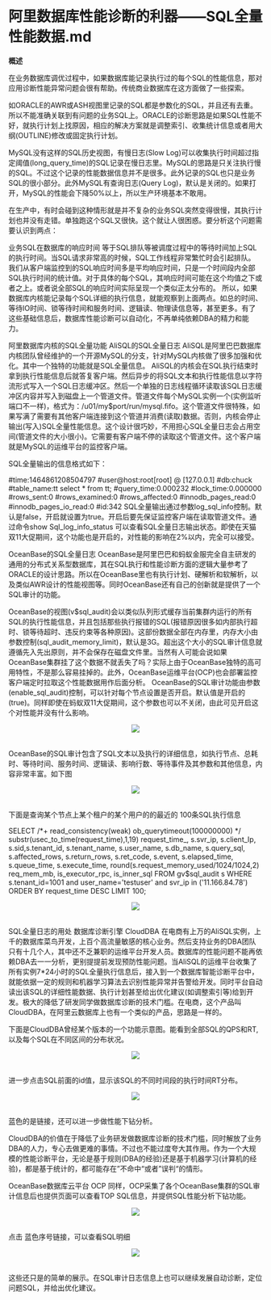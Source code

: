 # 阿里数据库性能诊断的利器——SQL全量性能数据.md

<b>概述</b>

在业务数据库调优过程中，如果数据库能记录执行过的每个SQL的性能信息，那对应用诊断性能异常问题会很有帮助。传统商业数据库在这方面做了一些探索。

如ORACLE的AWR或ASH视图里记录的SQL都是参数化的SQL，并且还有去重。所以不能准确关联到有问题的业务SQL上。ORACLE的诊断思路是如果SQL性能不好，就执行计划上找原因，相应的解决方案就是调整索引、收集统计信息或者用大纲(OUTLINE)修改或固定执行计划。

MySQL没有这样的SQL历史视图，有慢日志(Slow Log)可以收集执行时间超过指定阈值(long_query_time)的SQL记录在慢日志里。MySQL的思路是只关注执行慢的SQL。不过这个记录的性能数据信息并不是很多。此外记录的SQL也只是业务SQL的很小部分。此外MySQL有查询日志(Query Log)，默认是关闭的。如果打开，MySQL的性能会下降50%以上，所以生产环境基本不敢用。

在生产中，有时会碰到这种情形就是并不复杂的业务SQL突然变得很慢，其执行计划也并没有走错。单独跑这个SQL又很快。这个就让人很困惑。要分析这个问题需要认识到两点：

业务SQL在数据库的响应时间 等于SQL排队等被调度过程中的等待时间加上SQL的执行时间。当SQL请求非常高的时候，SQL工作线程非常繁忙时会引起排队。
我们从客户端监控到的SQL响应时间多是平均响应时间，只是一个时间段内全部SQL执行时间的统计值。对于具体的每个SQL，其响应时间可能在这个均值之下或者之上。或者说全部SQL的响应时间实际呈现一个类似正太分布的。
所以，如果数据库内核能记录每个SQL详细的执行信息，就能观察到上面两点。如总的时间、等待IO时间、锁等待时间和服务时间、逻辑读、物理读信息等，甚至更多。有了这些基础信息后，数据库性能诊断可以自动化，不再单纯依赖DBA的精力和能力。

阿里数据库内核的SQL全量功能
AliSQL的SQL全量日志
AliSQL是阿里巴巴数据库内核团队曾经维护的一个开源MySQL的分支，针对MySQL内核做了很多加强和优化。其中一个独特的功能就是SQL全量信息。
AliSQL的内核会在SQL执行结束时拿到执行性能信息后就答复客户端。然后异步的将SQL文本和执行性能信息以字符流形式写入一个SQL日志缓冲区。然后一个单独的日志线程循环读取该SQL日志缓冲区内容并写入到磁盘上一个管道文件。管道文件每个MySQL实例一个(实例监听端口不一样)，格式为：/u01/my$port/run/mysql.fifo。这个管道文件很特殊，如果写满了需要有其他客户端连接到这个管道并消费(读取)数据。否则，内核会停止输出(写入)SQL全量性能信息。这个设计很巧妙，不用担心SQL全量日志会占用空间(管道文件的大小很小)。它需要有客户端不停的读取这个管道文件。这个客户端就是MySQL的运维平台的监控客户端。

SQL全量输出的信息格式如下：

#time:1464861208504797
#user@host:root[root] @ [127.0.0.1]
#db:chuck
#table_name:tt
select * from tt;
#query_time:0.000232
#lock_time:0.000000
#rows_sent:0
#rows_examined:0
#rows_affected:0
#innodb_pages_read:0
#innodb_pages_io_read:0
#id:342
SQL全量输出通过参数log_sql_info控制。默认是false，开启就设置为true。开启后要先保证监控客户端在读取管道文件。通过命令show Sql_log_info_status 可以查看SQL全量日志输出状态。即使在天猫双11大促期间，这个功能也是开启的，对性能的影响在2%以内，完全可以接受。

OceanBase的SQL全量日志
OceanBase是阿里巴巴和蚂蚁金服完全自主研发的通用的分布式关系型数据库，其在SQL执行和性能诊断方面的逻辑大量参考了ORACLE的设计思路。所以在OceanBase里也有执行计划、硬解析和软解析，以及类似AWR设计的性能视图等。同时OceanBase还有自己的创新就是提供了一个SQL审计的功能。

OceanBase的视图(v$sql_audit)会以类似队列形式缓存当前集群内运行的所有SQL的执行性能信息，并且包括那些执行报错的SQL(报错原因很多如内部执行超时、锁等待超时、违反约束等各种原因)。这部份数据全部在内存里，内存大小由参数控制(sql_audit_memory_limit)，默认是3G。超出这个大小的SQL审计信息就遵循先入先出原则，并不会保存在磁盘文件里。当然有人可能会说如果OceanBase集群挂了这个数据不就丢失了吗？实际上由于OceanBase独特的高可用特性，不是那么容易挂掉的。此外，OceanBase运维平台(OCP)也会部署监控客户端定时拉取这个性能数据用作后面分析。
OceanBase的SQL审计功能由参数(enable_sql_audit)控制，可以针对每个节点设置是否开启。默认值是开启的(true)。同样即使在蚂蚁双11大促期间，这个参数也可以不关闭，由此可见开启这个对性能并没有什么影响。

<div style="text-align:center" align="center">
<img src="/OceanBase/images/阿里数据库性能诊断的利器——SQL全量性能数据1.png" align="center" />
</div>
</br>

OceanBase的SQL审计包含了SQL文本以及执行的详细信息，如执行节点、总耗时、等待时间、服务时间、逻辑读、影响行数、等待事件及其参数和其他信息，内容非常丰富。如下图

<div style="text-align:center" align="center">
<img src="/OceanBase/images/阿里数据库性能诊断的利器——SQL全量性能数据2.jpeg" align="center" />
</div>
</br>

下面是查询某个节点上某个租户的某个用户的的最近的 100条SQL执行信息

SELECT /*+ read_consistency(weak) ob_querytimeout(100000000) */ substr(usec_to_time(request_time),1,19) request_time_, s.svr_ip, s.client_Ip, s.sid,s.tenant_id, s.tenant_name, s.user_name, s.db_name, s.query_sql, s.affected_rows, s.return_rows, s.ret_code, s.event, s.elapsed_time, s.queue_time, s.execute_time, round(s.request_memory_used/1024/1024,2) req_mem_mb, is_executor_rpc, is_inner_sql
FROM gv$sql_audit s
WHERE  s.tenant_id=1001 and user_name='testuser'  and svr_ip in ('11.166.84.78')
ORDER BY request_time DESC
LIMIT 100;

<div style="text-align:center" align="center">
<img src="/OceanBase/images/阿里数据库性能诊断的利器——SQL全量性能数据3.png" align="center" />
</div>
</br>

SQL全量日志的用处
数据库诊断引擎 CloudDBA
在电商有上万的AliSQL实例，上千的数据库菜鸟开发，上百个高流量敏感的核心业务。然后支持业务的DBA团队只有十几个人，其中还不乏兼职的运维平台开发人员。数据库的性能问题不能再依赖DBA去一一分析，更别提提前发现预防性能问题。当AliSQL的运维平台收集了所有实例7*24小时的SQL全量执行信息后，接入到一个数据库智能诊断平台中，就能依据一定的规则和机器学习算法去识别性能异常并告警给开发。同时平台自动读出该SQL的详细性能数据、执行计划甚至给出优化建议(如调整索引等)给到开发。极大的降低了研发同学做数据库诊断的技术门槛。在电商，这个产品叫CloudDBA，在阿里云数据库上也有一个类似的产品，思路是一样的。

下面是CloudDBA曾经某个版本的一个功能示意图。能看到全部SQL的QPS和RT,以及每个SQL在不同区间的分布状况。 

<div style="text-align:center" align="center">
<img src="/OceanBase/images/阿里数据库性能诊断的利器——SQL全量性能数据4.png" align="center" />
</div>
</br>

进一步点击SQL前面的id值，显示该SQL的不同时间段的执行时间RT分布。

<div style="text-align:center" align="center">
<img src="/OceanBase/images/阿里数据库性能诊断的利器——SQL全量性能数据5.png" align="center" />
</div>
</br>

蓝色的是链接，还可以进一步做性能下钻分析。

CloudDBA的价值在于降低了业务研发做数据库诊断的技术门槛，同时解放了业务DBA的人力，专心去做更难的事情。不过也不能过度夸大其作用。作为一个大规模的性能诊断平台，无论是基于规则(DBA的经验)还是基于机器学习(计算机的经验)，都是基于统计的，都可能存在”不命中“或者”误判“的情形。

OceanBase数据库云平台 OCP
同样，OCP采集了各个OceanBase集群的SQL审计信息后也提供页面可以查看TOP SQL信息，并提供SQL性能分析下钻功能。

<div style="text-align:center" align="center">
<img src="/OceanBase/images/阿里数据库性能诊断的利器——SQL全量性能数据6.png" align="center" />
</div>
</br>

点击 蓝色序号链接，可以查看SQL明细

<div style="text-align:center" align="center">
<img src="/OceanBase/images/阿里数据库性能诊断的利器——SQL全量性能数据7.png" align="center" />
</div>
</br>

这些还只是的简单的展示。在SQL审计日志信息上也可以继续发展自动诊断，定位问题SQL，并给出优化建议。

